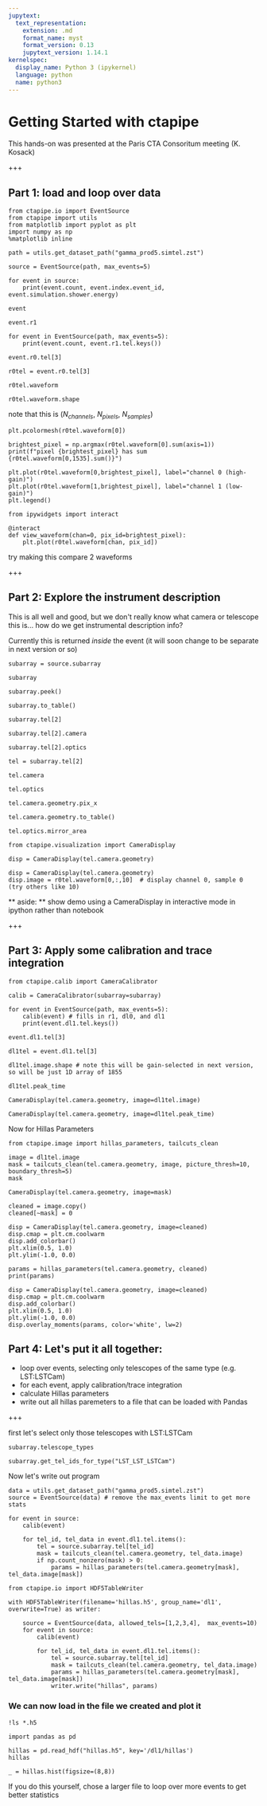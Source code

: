 ```yaml
---
jupytext:
  text_representation:
    extension: .md
    format_name: myst
    format_version: 0.13
    jupytext_version: 1.14.1
kernelspec:
  display_name: Python 3 (ipykernel)
  language: python
  name: python3
---
```


# Getting Started with ctapipe

This hands-on was presented at the Paris CTA Consoritum meeting (K. Kosack)

+++

## Part 1: load and loop over data

```{code-cell} ipython3
from ctapipe.io import EventSource
from ctapipe import utils
from matplotlib import pyplot as plt
import numpy as np
%matplotlib inline
```

```{code-cell} ipython3
path = utils.get_dataset_path("gamma_prod5.simtel.zst")
```

```{code-cell} ipython3
source = EventSource(path, max_events=5)

for event in source:
    print(event.count, event.index.event_id, event.simulation.shower.energy)
```

```{code-cell} ipython3
event
```

```{code-cell} ipython3
event.r1
```

```{code-cell} ipython3
for event in EventSource(path, max_events=5):
    print(event.count, event.r1.tel.keys())
```

```{code-cell} ipython3
event.r0.tel[3]
```

```{code-cell} ipython3
r0tel = event.r0.tel[3]
```

```{code-cell} ipython3
r0tel.waveform
```

```{code-cell} ipython3
r0tel.waveform.shape
```

note that this is ($N_{channels}$, $N_{pixels}$, $N_{samples}$)

```{code-cell} ipython3
plt.pcolormesh(r0tel.waveform[0])
```

```{code-cell} ipython3
brightest_pixel = np.argmax(r0tel.waveform[0].sum(axis=1))
print(f"pixel {brightest_pixel} has sum {r0tel.waveform[0,1535].sum()}")
```

```{code-cell} ipython3
plt.plot(r0tel.waveform[0,brightest_pixel], label="channel 0 (high-gain)")
plt.plot(r0tel.waveform[1,brightest_pixel], label="channel 1 (low-gain)")
plt.legend()
```

```{code-cell} ipython3
from ipywidgets import interact

@interact
def view_waveform(chan=0, pix_id=brightest_pixel):
    plt.plot(r0tel.waveform[chan, pix_id])
```

try making this compare 2 waveforms

+++

## Part 2: Explore the instrument description
This is all well and good, but we don't really know what camera or telescope this is... how do we get instrumental description info?

Currently this is returned *inside* the event (it will soon change to be separate in next version or so)

```{code-cell} ipython3
subarray = source.subarray 
```

```{code-cell} ipython3
subarray
```

```{code-cell} ipython3
subarray.peek()
```

```{code-cell} ipython3
subarray.to_table()
```

```{code-cell} ipython3
subarray.tel[2]
```

```{code-cell} ipython3
subarray.tel[2].camera
```

```{code-cell} ipython3
subarray.tel[2].optics
```

```{code-cell} ipython3
tel = subarray.tel[2]
```

```{code-cell} ipython3
tel.camera
```

```{code-cell} ipython3
tel.optics
```

```{code-cell} ipython3
tel.camera.geometry.pix_x
```

```{code-cell} ipython3
tel.camera.geometry.to_table()
```

```{code-cell} ipython3
tel.optics.mirror_area
```

```{code-cell} ipython3
from ctapipe.visualization import CameraDisplay
```

```{code-cell} ipython3
disp = CameraDisplay(tel.camera.geometry)
```

```{code-cell} ipython3
disp = CameraDisplay(tel.camera.geometry)
disp.image = r0tel.waveform[0,:,10]  # display channel 0, sample 0 (try others like 10)
```

 ** aside: ** show demo using a CameraDisplay in interactive mode in ipython rather than notebook

+++

## Part 3: Apply some calibration and trace integration

```{code-cell} ipython3
from ctapipe.calib import CameraCalibrator
```

```{code-cell} ipython3
calib = CameraCalibrator(subarray=subarray)
```

```{code-cell} ipython3
for event in EventSource(path, max_events=5):
    calib(event) # fills in r1, dl0, and dl1
    print(event.dl1.tel.keys())
```

```{code-cell} ipython3
event.dl1.tel[3]
```

```{code-cell} ipython3
dl1tel = event.dl1.tel[3]
```

```{code-cell} ipython3
dl1tel.image.shape # note this will be gain-selected in next version, so will be just 1D array of 1855
```

```{code-cell} ipython3
dl1tel.peak_time
```

```{code-cell} ipython3
CameraDisplay(tel.camera.geometry, image=dl1tel.image)
```

```{code-cell} ipython3
CameraDisplay(tel.camera.geometry, image=dl1tel.peak_time)
```

Now for Hillas Parameters

```{code-cell} ipython3
from ctapipe.image import hillas_parameters, tailcuts_clean
```

```{code-cell} ipython3
image = dl1tel.image
mask = tailcuts_clean(tel.camera.geometry, image, picture_thresh=10, boundary_thresh=5)
mask
```

```{code-cell} ipython3
CameraDisplay(tel.camera.geometry, image=mask)
```

```{code-cell} ipython3
cleaned = image.copy()
cleaned[~mask] = 0 
```

```{code-cell} ipython3
disp = CameraDisplay(tel.camera.geometry, image=cleaned)
disp.cmap = plt.cm.coolwarm
disp.add_colorbar()
plt.xlim(0.5, 1.0)
plt.ylim(-1.0, 0.0)
```

```{code-cell} ipython3
params = hillas_parameters(tel.camera.geometry, cleaned)
print(params)
```

```{code-cell} ipython3
disp = CameraDisplay(tel.camera.geometry, image=cleaned)
disp.cmap = plt.cm.coolwarm
disp.add_colorbar()
plt.xlim(0.5, 1.0)
plt.ylim(-1.0, 0.0)
disp.overlay_moments(params, color='white', lw=2)
```

## Part 4:  Let's put it all together: 
- loop over events, selecting only telescopes of the same type (e.g. LST:LSTCam)
- for each event, apply calibration/trace integration
- calculate Hillas parameters 
- write out all hillas paremeters to a file that can be loaded with Pandas

+++

first let's select only those telescopes with LST:LSTCam

```{code-cell} ipython3
subarray.telescope_types
```

```{code-cell} ipython3
subarray.get_tel_ids_for_type("LST_LST_LSTCam")
```

Now let's write out program

```{code-cell} ipython3
data = utils.get_dataset_path("gamma_prod5.simtel.zst") 
source = EventSource(data) # remove the max_events limit to get more stats
```

```{code-cell} ipython3
for event in source:
    calib(event)
    
    for tel_id, tel_data in event.dl1.tel.items():
        tel = source.subarray.tel[tel_id]
        mask = tailcuts_clean(tel.camera.geometry, tel_data.image)
        if np.count_nonzero(mask) > 0:
            params = hillas_parameters(tel.camera.geometry[mask], tel_data.image[mask])
```

```{code-cell} ipython3
from ctapipe.io import HDF5TableWriter
```

```{code-cell} ipython3
with HDF5TableWriter(filename='hillas.h5', group_name='dl1', overwrite=True) as writer:
    
    source = EventSource(data, allowed_tels=[1,2,3,4],  max_events=10)
    for event in source:
        calib(event)
    
        for tel_id, tel_data in event.dl1.tel.items():
            tel = source.subarray.tel[tel_id]
            mask = tailcuts_clean(tel.camera.geometry, tel_data.image)
            params = hillas_parameters(tel.camera.geometry[mask], tel_data.image[mask])
            writer.write("hillas", params)
```

### We can now load in the file we created and plot it

```{code-cell} ipython3
!ls *.h5
```

```{code-cell} ipython3
import pandas as pd

hillas = pd.read_hdf("hillas.h5", key='/dl1/hillas')
hillas
```

```{code-cell} ipython3
_ = hillas.hist(figsize=(8,8))
```

If you do this yourself, chose a larger file to loop over more events to get better statistics
